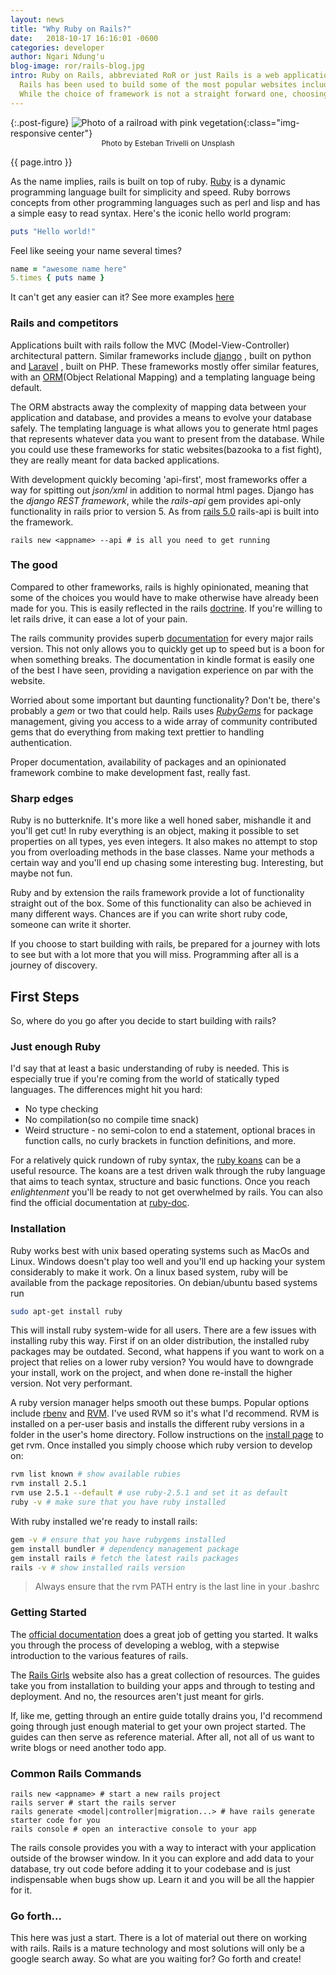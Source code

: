 ```yaml
---
layout: news
title: "Why Ruby on Rails?"
date:   2018-10-17 16:16:01 -0600
categories: developer
author: Ngari Ndung'u
blog-image: ror/rails-blog.jpg
intro: Ruby on Rails, abbreviated RoR or just Rails is a web application framework for developing database backed web applications.
  Rails has been used to build some of the most popular websites including Github, Airbnb and Hulu. Twitter also began life as a rails application.
  While the choice of framework is not a straight forward one, choosing rails looks like a pretty safe bet.
---
```

{:.post-figure}
![Photo of a railroad with pink vegetation](/assets/images/blog/{{page.blog-image}}){:class="img-responsive center"}
<span style="font-size:12px; margin:auto; display:block; text-align:center;">Photo by Esteban Trivelli on Unsplash</span>

{{ page.intro }}

As the name implies, rails is built on top of ruby. [Ruby](https://www.ruby-lang.org/en/) is a dynamic programming language built for simplicity and speed.
Ruby borrows concepts from other programming languages such as perl and lisp and has a simple easy to read syntax.
Here's the iconic hello world program:
```ruby
puts "Hello world!"
```
Feel like seeing your name several times?
```ruby
name = "awesome name here"
5.times { puts name }
```
It can't get any easier can it? See more examples [here](https://www.ruby-lang.org/en/about/)

### Rails and competitors

Applications built with rails follow the MVC (Model-View-Controller) architectural pattern.
Similar frameworks include [django](https://www.djangoproject.com/)
, built on python and [Laravel](https://laravel.com/)
, built on PHP. 
These frameworks mostly offer similar features, with an [ORM](https://guides.rubyonrails.org/active_record_basics.html)(Object Relational Mapping) and a templating language being default.

The ORM abstracts away the complexity of mapping data between your application and database, and provides a means to evolve your database safely.
The templating language is what allows you to generate html pages that represents whatever data you want to present from the database.
While you could use these frameworks for static websites(bazooka to a fist fight), they are really meant for data backed applications.


With development quickly becoming 'api-first', most frameworks offer a way for spitting out *json/xml* in addition to normal html pages.
Django has the *django REST framework*, while the *rails-api* gem provides api-only functionality in rails prior to version 5.
As from [rails 5.0](https://guides.rubyonrails.org/5_0_release_notes.html) rails-api is built into the framework.

    rails new <appname> --api # is all you need to get running

### The good

Compared to other frameworks, rails is highly opinionated, meaning that some of the choices you would have to make otherwise have already been made for you.
This is easily reflected in the rails [doctrine](https://rubyonrails.org/doctrine/). If you're willing to let rails drive, it can ease a lot of your pain.

The rails community provides superb [documentation](https://guides.rubyonrails.org/) for every major rails version. This not only allows you to quickly get up to speed but is a boon for when something breaks.
The documentation in kindle format is easily one of the best I have seen, providing a navigation experience on par with the website.

Worried about some important but daunting functionality? Don't be, there's probably a *gem* or two that could help.
Rails uses [*RubyGems*](https://rubygems.org/) for package management, giving you access to a wide array of community contributed gems that do everything from making text prettier to handling authentication.

Proper documentation, availability of packages and an opinionated framework combine to make development fast, really fast. 

### Sharp edges

Ruby is no butterknife. It's more like a well honed saber, mishandle it and you'll get cut!
In ruby everything is an object, making it possible to set properties on all types, yes even integers.
It also makes no attempt to stop you from overloading methods in the base classes. Name your methods a certain way and you'll end up chasing some interesting bug.
Interesting, but maybe not fun.

Ruby and by extension the rails framework provide a lot of functionality straight out of the box.
Some of this functionality can also be achieved in many different ways. Chances are if you can write short ruby code, someone can write it shorter.

If you choose to start building with rails, be prepared for a journey with lots to see but with a lot more that you will miss.
Programming after all is a journey of discovery.

## First Steps

So, where do you go after you decide to start building with rails? 

### Just enough Ruby

I'd say that at least a basic understanding of ruby is needed.
This is especially true if you're coming from the world of statically typed languages. The differences might hit you hard:
- No type checking
- No compilation(so no compile time snack)
- Weird structure - no semi-colon to end a statement, optional braces in function calls, no curly brackets in function definitions, and more.

For a relatively quick rundown of ruby syntax, the [ruby koans](http://rubykoans.com/) can be a useful resource.
The koans are a test driven walk through the ruby language that aims to teach syntax, structure and basic functions.
Once you reach *enlightenment* you'll be ready to not get overwhelmed by rails.
You can also find the official documentation at [ruby-doc](https://ruby-doc.org/).

### Installation

Ruby works best with unix based operating systems such as MacOs and Linux. Windows doesn't play too well and you'll end up hacking your system considerably to make it work. On a linux based system, ruby will be available from the package repositories. On debian/ubuntu based systems run
```bash
sudo apt-get install ruby
```
This will install ruby system-wide for all users. There are a few issues with installing ruby this way. 
First if on an older distribution, the installed ruby packages may be outdated.
Second, what happens if you want to work on a project that relies on a lower ruby version?
You would have to downgrade your install, work on the project, and when done re-install the higher version. Not very performant.

A ruby version manager helps smooth out these bumps. Popular options include [rbenv](https://github.com/rbenv/rbenv) and [RVM](https://rvm.io/). I've used RVM so it's what I'd recommend.
RVM is installed on a per-user basis and installs the different ruby versions in a folder in the user's home directory.
Follow instructions on the [install page](https://rvm.io/rvm/install) to get rvm.
Once installed you simply choose which ruby version to develop on:
```bash
rvm list known # show available rubies
rvm install 2.5.1
rvm use 2.5.1 --default # use ruby-2.5.1 and set it as default
ruby -v # make sure that you have ruby installed
```
With ruby installed we're ready to install rails:
```bash
gem -v # ensure that you have rubygems installed
gem install bundler # dependency management package
gem install rails # fetch the latest rails packages
rails -v # show installed rails version
```
> Always ensure that the rvm PATH entry is the last line in your .bashrc

### Getting Started

The [official documentation](https://guides.rubyonrails.org/getting_started.html) does a great job of getting you started.
It walks you through the process of developing a weblog, with a stepwise introduction to the various features of rails.

The [Rails Girls](http://guides.railsgirls.com/) website also has a great collection of resources.
The guides take you from installation to building your apps and through to testing and deployment.
And no, the resources aren't just meant for girls.

If, like me, getting through an entire guide totally drains you, I'd recommend going through just enough material to get your own project started.
The guides can then serve as reference material. After all, not all of us want to write blogs or need another todo app.

### Common Rails Commands

    rails new <appname> # start a new rails project
    rails server # start the rails server
    rails generate <model|controller|migration...> # have rails generate starter code for you
    rails console # open an interactive console to your app

The rails console provides you with a way to interact with your application outside of the browser window.
In it you can explore and add data to your database, try out code before adding it to your codebase and is just indispensable when bugs show up.
Learn it and you will be all the happier for it.

### Go forth...

This here was just a start. There is a lot of material out there on working with rails.
Rails is a mature technology and most solutions will only be a google search away. So what are you waiting for? Go forth and create!

